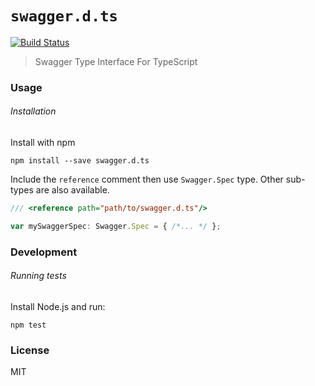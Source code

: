 # `swagger.d.ts`

[![Build Status](https://travis-ci.org/mohsen1/swagger.d.ts.svg?branch=master)](https://travis-ci.org/mohsen1/swagger.d.ts)

> Swagger Type Interface For TypeScript

### Usage

###### Installation

Install with npm

```shell
npm install --save swagger.d.ts
```

Include the `reference` comment then use `Swagger.Spec` type. Other sub-types are also available.

```typescript
/// <reference path="path/to/swagger.d.ts"/>

var mySwaggerSpec: Swagger.Spec = { /*... */ };
```

### Development

###### Running tests

Install Node.js and run:
```
npm test
```

### License
MIT